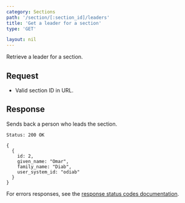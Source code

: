 ```yaml
---
category: Sections
path: '/section/[:section_id]/leaders'
title: 'Get a leader for a section'
type: 'GET'

layout: nil
---
```


Retrieve a leader for a section.

## Request

* Valid section ID in URL.

## Response

Sends back a person who leads the section.

```Status: 200 OK```
```
{
  {
    id: 2,
    given_name: "Omar",
    family_name: "Diab",
    user_system_id: "odiab"
  }
}
```

For errors responses, see the [response status codes documentation](#response-status-codes).
